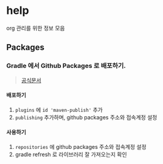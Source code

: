 # help
org 관리를 위한 정보 모음

## Packages

### Gradle 에서 Github Packages 로 배포하기.
> [공식문서](https://docs.github.com/en/packages/working-with-a-github-packages-registry/working-with-the-gradle-registry)

#### 배포하기
1. `plugins` 에 `id 'maven-publish'` 추가
2. `publishing` 추가하며, github packages 주소와 접속계정 설정
#### 사용하기
1. `repositories` 에 github packages 주소와 접속계정 설정
2. gradle refresh 로 라이브러리 잘 가져오는지 확인


